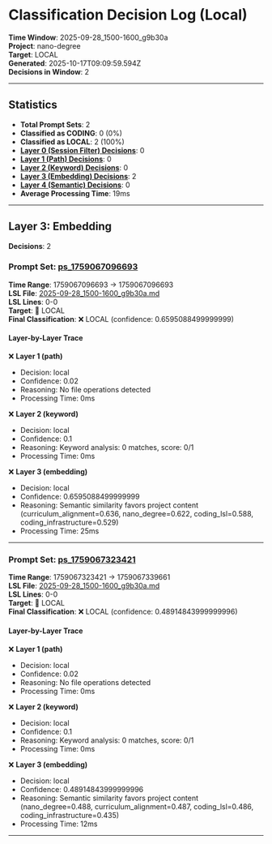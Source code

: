 # Classification Decision Log (Local)

**Time Window**: 2025-09-28_1500-1600_g9b30a<br>
**Project**: nano-degree<br>
**Target**: LOCAL<br>
**Generated**: 2025-10-17T09:09:59.594Z<br>
**Decisions in Window**: 2

---

## Statistics

- **Total Prompt Sets**: 2
- **Classified as CODING**: 0 (0%)
- **Classified as LOCAL**: 2 (100%)
- **[Layer 0 (Session Filter) Decisions](#layer-0-session-filter)**: 0
- **[Layer 1 (Path) Decisions](#layer-1-path)**: 0
- **[Layer 2 (Keyword) Decisions](#layer-2-keyword)**: 0
- **[Layer 3 (Embedding) Decisions](#layer-3-embedding)**: 2
- **[Layer 4 (Semantic) Decisions](#layer-4-semantic)**: 0
- **Average Processing Time**: 19ms

---

## Layer 3: Embedding

**Decisions**: 2

### Prompt Set: [ps_1759067096693](../../history/2025-09-28_1500-1600_g9b30a.md#ps_1759067096693)

**Time Range**: 1759067096693 → 1759067096693<br>
**LSL File**: [2025-09-28_1500-1600_g9b30a.md](../../history/2025-09-28_1500-1600_g9b30a.md#ps_1759067096693)<br>
**LSL Lines**: 0-0<br>
**Target**: 📍 LOCAL<br>
**Final Classification**: ❌ LOCAL (confidence: 0.6595088499999999)

#### Layer-by-Layer Trace

❌ **Layer 1 (path)**
- Decision: local
- Confidence: 0.02
- Reasoning: No file operations detected
- Processing Time: 0ms

❌ **Layer 2 (keyword)**
- Decision: local
- Confidence: 0.1
- Reasoning: Keyword analysis: 0 matches, score: 0/1
- Processing Time: 0ms

❌ **Layer 3 (embedding)**
- Decision: local
- Confidence: 0.6595088499999999
- Reasoning: Semantic similarity favors project content (curriculum_alignment=0.636, nano_degree=0.622, coding_lsl=0.588, coding_infrastructure=0.529)
- Processing Time: 25ms

---

### Prompt Set: [ps_1759067323421](../../history/2025-09-28_1500-1600_g9b30a.md#ps_1759067323421)

**Time Range**: 1759067323421 → 1759067339661<br>
**LSL File**: [2025-09-28_1500-1600_g9b30a.md](../../history/2025-09-28_1500-1600_g9b30a.md#ps_1759067323421)<br>
**LSL Lines**: 0-0<br>
**Target**: 📍 LOCAL<br>
**Final Classification**: ❌ LOCAL (confidence: 0.48914843999999996)

#### Layer-by-Layer Trace

❌ **Layer 1 (path)**
- Decision: local
- Confidence: 0.02
- Reasoning: No file operations detected
- Processing Time: 0ms

❌ **Layer 2 (keyword)**
- Decision: local
- Confidence: 0.1
- Reasoning: Keyword analysis: 0 matches, score: 0/1
- Processing Time: 0ms

❌ **Layer 3 (embedding)**
- Decision: local
- Confidence: 0.48914843999999996
- Reasoning: Semantic similarity favors project content (nano_degree=0.488, curriculum_alignment=0.487, coding_lsl=0.486, coding_infrastructure=0.435)
- Processing Time: 12ms

---

